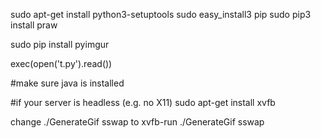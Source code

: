 sudo apt-get install python3-setuptools
sudo easy_install3 pip
sudo pip3 install praw

sudo pip install pyimgur

exec(open('t.py').read())

#make sure java is installed

#if your server is headless (e.g. no X11)
sudo apt-get install xvfb

change ./GenerateGif sswap
to xvfb-run ./GenerateGif sswap